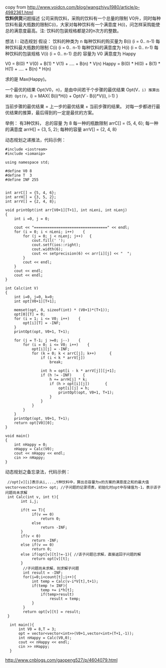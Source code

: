 copy from http://www.voidcn.com/blog/wangzhiyu1980/article/p-4982361.html  
**饮料供货**问题描述
公司采购饮料，采购的饮料有一个总量的限制 V0升，同时每种饮料有最大瓶数的限制C(i)，大家对每种饮料有一个满意度 H(i)，问怎样采购能使总的满意度最高。注: 饮料的包装规格都是2的n次方的整数。


想法 I : 动态规划
假设：
          饮料的种类为 n 
          每种饮料的购买量为 B(i)  (i  = 0.. n-1)
          每种饮料最大瓶数的限制  C(i)  (i  = 0.. n-1) 
          每种饮料的满意度为  H(i)  (i  = 0.. n-1)
          每种饮料的包装规格  V(i)  (i  = 0.. n-1)
          总的 容量为 V0
          满意度为   Happy

V0 = B(0) * V(0) + B(1) * V(1) + .... + B(n) * V(n)
Happy = B(0) * H(0) + B(1) * H(1) + .... + B(n) * H(n)

求的是 Max(Happy)。

一个最优的结果  Opt(V0，n)，是由中间若干个步骤的最优结果 Opt(V`，i) 推算出来的
Opt(V`，i) = MAX{   B(i)*H(i) + Opt(V`- B(i)*V(i), i-1)  } 

当前步骤的最优结果 = 上一步的最优结果 + 当前步骤的结果。
对每一步都进行最优结果的推算，最后得到的一定是最优的方案。

举例：   有3种饮料，  总的容量 为  8
每一种的瓶数限制  arrC[] = {5, 4, 6};
每一种的满意度     arrH[] = {3, 5, 2};
每种的容量            arrV[] = {2, 4, 8}

动态规划之递推法，代码示例：
```
#include <iostream>
#include <iomanip> 

using namespace std;

#define V0 8
#define T  3
#define INF 255


int arrC[] = {5, 4, 6};
int arrH[] = {3, 5, 2};
int arrV[] = {2, 4, 8};

void printOpt(int arr[V0+1][T+1], int nLeni, int nLenj)
{
    int i =0, j = 0;

    cout << "=================================" << endl;
    for (i = 0; i < nLeni; i++)    {
        for (j = 0; j < nLenj; j++)   {
            cout.fill(' ');  
            cout.setf(ios::right);  
            cout.width(6);  
            cout << setprecision(6) << arr[i][j] << "  ";
        }
        cout << endl;
    }
    cout << endl;
    cout << endl;
}

int Calc(int V)
{
    int i=0, j=0, k=0;
    int opt[V0+1][T+1];

    memset(opt, 0, sizeof(int) * (V0+1)*(T+1));
    opt[0][T] = 0;
    for (i = 1; i <= V0; i++)    {
        opt[i][T] = -INF;
    }
    printOpt(opt, V0+1, T+1);

    for (j = T-1; j >=0; j--)    {
        for (i = 0; i <= V0; i++)    {
            opt[i][j] = -INF;
            for (k = 0; k < arrC[j]; k++)      {
                if (i < k * arrV[j])
                    break;

                int h = opt[i - k * arrV[j]][j+1];
                if (h != -INF)     {
                    h += arrH[j] * k;
                    if (h > opt[i][j])       {
                        opt[i][j] = h;
                        printOpt(opt, V0+1, T+1);
                    }
                }
            }
        }
    }
    printOpt(opt, V0+1, T+1);
    return opt[V0][0];
}

void main()
{
    int nHappy = 0;
    nHappy = Calc(V0);
    cout << nHappy << endl;
    cin >> nHappy;
}
```
动态规划之备忘录法，代码示例：
```
 //opt[v][i]表示从i,...,t种饮料中，算出总容量为v的方案的满意度之和的最大值
vector<vector<int>> opt; //子问题的记录项表，初始化时opt中存储值为-1，表示该子问题尚未求解
 int Calc(int v, int t){
       int i,j;
       
       if(t == T){
            if(v == 0)
                return 0;
            else
                return -INF;
       }
       if(v < 0)
            return -INF;
       else if(v == 0)
            return 0;
       else if(opt[v][t]!=-1){ //该子问题已求解，直接返回子问题的解
            return opt[v][t];  
       }
        //子问题尚未求解，则求解子问题
        int result = -INF;
        for(i=0;i<count[t];i++){
            int temp = Calc(v-i*V[t],t+1);
            if(temp != INF){
                temp += i*h[t];
                if(temp>result)
                    result = temp;
            }
        }
        return opt[v][t] = result;
 }
 
  int main(){
      int V0 = 8,T = 3;
      opt = vector<vector<int>>(V0+1,vector<int>(T+1,-1));
      int nHappy = Calc(V0,0);
      cout << nHappy << endl;
      cin >> nHappy;
  }
```
http://www.cnblogs.com/gaopeng527/p/4604079.html 
